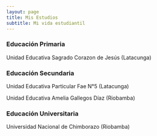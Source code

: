 ```yaml
---
layout: page
title: Mis Estudios 
subtitle: Mi vida estudiantil   
---
```


### Educación Primaria

Unidad Educativa Sagrado Corazon de Jesús (Latacunga)




### Educación Secundaria
Unidad Educativa Particular Fae N°5 (Latacunga)


Unidad Educativa Amelia Gallegos Díaz (Riobamba)



### Educación Universitaria
Universidad Nacional de Chimborazo (Riobamba)



